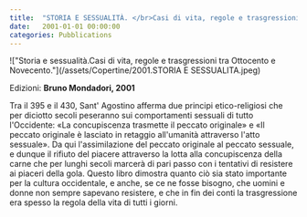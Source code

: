 ```yaml
---
title:  "STORIA E SESSUALITÀ. </br>Casi di vita, regole e trasgressioni tra Ottocento e Novecento."
date:   2001-01-01 00:00:00
categories: Pubblications
---
```


!["Storia e sessualità.Casi di vita, regole e trasgressioni tra Ottocento e Novecento."](/assets/Copertine/2001.STORIA E SESSUALITA.jpeg)

Edizioni: **Bruno Mondadori, 2001**

Tra il 395 e il 430, Sant' Agostino afferma due principi etico-religiosi che per diciotto secoli peseranno sui comportamenti sessuali di tutto l'Occidente: «La concupiscenza trasmette il peccato originale» e «Il peccato originale è lasciato in retaggio all'umanità attraverso l'atto sessuale». Da qui l'assimilazione del peccato originale al peccato sessuale, e dunque il rifiuto del piacere attraverso la lotta alla concupiscenza della carne che per lunghi secoli marcerà di pari passo con i tentativi di resistere ai piaceri della gola. Questo libro dimostra quanto ciò sia stato importante per la cultura occidentale, e anche, se ce ne fosse bisogno, che uomini e donne non sempre sapevano resistere, e che in fin dei conti la trasgressione era spesso la regola della vita di tutti i giorni.
